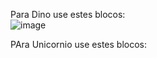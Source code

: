 Para Dino use estes blocos: <br>
![image](https://github.com/user-attachments/assets/00558313-15fe-4ce3-b701-a83ce45630c0)
<br>

PAra Unicornio use estes blocos:

